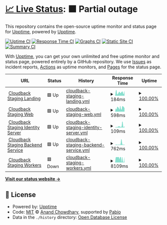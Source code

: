 # [📈 Live Status](https://upptime.github.io/upptime): <!--live status--> **🟧 Partial outage**

This repository contains the open-source uptime monitor and status page for [Upptime](https://upptime.js.org), powered by [Upptime](https://github.com/upptime/upptime).

[![Uptime CI](https://github.com/cloudback-staging/status/workflows/Uptime%20CI/badge.svg)](https://github.com/cloudback-staging/status/actions?query=workflow%3A%22Uptime+CI%22)
[![Response Time CI](https://github.com/cloudback-staging/status/workflows/Response%20Time%20CI/badge.svg)](https://github.com/cloudback-staging/status/actions?query=workflow%3A%22Response+Time+CI%22)
[![Graphs CI](https://github.com/cloudback-staging/status/workflows/Graphs%20CI/badge.svg)](https://github.com/cloudback-staging/status/actions?query=workflow%3A%22Graphs+CI%22)
[![Static Site CI](https://github.com/cloudback-staging/status/workflows/Static%20Site%20CI/badge.svg)](https://github.com/cloudback-staging/status/actions?query=workflow%3A%22Static+Site+CI%22)
[![Summary CI](https://github.com/cloudback-staging/status/workflows/Summary%20CI/badge.svg)](https://github.com/cloudback-staging/status/actions?query=workflow%3A%22Summary+CI%22)

With [Upptime](https://upptime.js.org), you can get your own unlimited and free uptime monitor and status page, powered entirely by a GitHub repository. We use [Issues](https://github.com/upptime/upptime/issues) as incident reports, [Actions](https://github.com/cloudback-staging/status/actions) as uptime monitors, and [Pages](https://upptime.github.io/upptime) for the status page.

<!--start: status pages-->
<!-- This summary is generated by Upptime (https://github.com/upptime/upptime) -->
<!-- Do not edit this manually, your changes will be overwritten -->
<!-- prettier-ignore -->
| URL | Status | History | Response Time | Uptime |
| --- | ------ | ------- | ------------- | ------ |
| <img alt="" src="https://icons.duckduckgo.com/ip3/odd-organization-679140.framer.app.ico" height="13"> [Cloudback Staging Landing](https://odd-organization-679140.framer.app/) | 🟩 Up | [cloudback-staging-landing.yml](https://github.com/cloudback-staging/status/commits/HEAD/history/cloudback-staging-landing.yml) | <details><summary><img alt="Response time graph" src="./graphs/cloudback-staging-landing/response-time-week.png" height="20"> 184ms</summary><br><a href="https://cloudback-staging.github.io/status/history/cloudback-staging-landing"><img alt="Response time 207" src="https://img.shields.io/endpoint?url=https%3A%2F%2Fraw.githubusercontent.com%2Fcloudback-staging%2Fstatus%2FHEAD%2Fapi%2Fcloudback-staging-landing%2Fresponse-time.json"></a><br><a href="https://cloudback-staging.github.io/status/history/cloudback-staging-landing"><img alt="24-hour response time 269" src="https://img.shields.io/endpoint?url=https%3A%2F%2Fraw.githubusercontent.com%2Fcloudback-staging%2Fstatus%2FHEAD%2Fapi%2Fcloudback-staging-landing%2Fresponse-time-day.json"></a><br><a href="https://cloudback-staging.github.io/status/history/cloudback-staging-landing"><img alt="7-day response time 184" src="https://img.shields.io/endpoint?url=https%3A%2F%2Fraw.githubusercontent.com%2Fcloudback-staging%2Fstatus%2FHEAD%2Fapi%2Fcloudback-staging-landing%2Fresponse-time-week.json"></a><br><a href="https://cloudback-staging.github.io/status/history/cloudback-staging-landing"><img alt="30-day response time 206" src="https://img.shields.io/endpoint?url=https%3A%2F%2Fraw.githubusercontent.com%2Fcloudback-staging%2Fstatus%2FHEAD%2Fapi%2Fcloudback-staging-landing%2Fresponse-time-month.json"></a><br><a href="https://cloudback-staging.github.io/status/history/cloudback-staging-landing"><img alt="1-year response time 201" src="https://img.shields.io/endpoint?url=https%3A%2F%2Fraw.githubusercontent.com%2Fcloudback-staging%2Fstatus%2FHEAD%2Fapi%2Fcloudback-staging-landing%2Fresponse-time-year.json"></a></details> | <details><summary><a href="https://cloudback-staging.github.io/status/history/cloudback-staging-landing">100.00%</a></summary><a href="https://cloudback-staging.github.io/status/history/cloudback-staging-landing"><img alt="All-time uptime 100.00%" src="https://img.shields.io/endpoint?url=https%3A%2F%2Fraw.githubusercontent.com%2Fcloudback-staging%2Fstatus%2FHEAD%2Fapi%2Fcloudback-staging-landing%2Fuptime.json"></a><br><a href="https://cloudback-staging.github.io/status/history/cloudback-staging-landing"><img alt="24-hour uptime 100.00%" src="https://img.shields.io/endpoint?url=https%3A%2F%2Fraw.githubusercontent.com%2Fcloudback-staging%2Fstatus%2FHEAD%2Fapi%2Fcloudback-staging-landing%2Fuptime-day.json"></a><br><a href="https://cloudback-staging.github.io/status/history/cloudback-staging-landing"><img alt="7-day uptime 100.00%" src="https://img.shields.io/endpoint?url=https%3A%2F%2Fraw.githubusercontent.com%2Fcloudback-staging%2Fstatus%2FHEAD%2Fapi%2Fcloudback-staging-landing%2Fuptime-week.json"></a><br><a href="https://cloudback-staging.github.io/status/history/cloudback-staging-landing"><img alt="30-day uptime 100.00%" src="https://img.shields.io/endpoint?url=https%3A%2F%2Fraw.githubusercontent.com%2Fcloudback-staging%2Fstatus%2FHEAD%2Fapi%2Fcloudback-staging-landing%2Fuptime-month.json"></a><br><a href="https://cloudback-staging.github.io/status/history/cloudback-staging-landing"><img alt="1-year uptime 100.00%" src="https://img.shields.io/endpoint?url=https%3A%2F%2Fraw.githubusercontent.com%2Fcloudback-staging%2Fstatus%2FHEAD%2Fapi%2Fcloudback-staging-landing%2Fuptime-year.json"></a></details>
| <img alt="" src="https://icons.duckduckgo.com/ip3/app.staging.cloudback.it.ico" height="13"> [Cloudback Staging Web](https://app.staging.cloudback.it/health) | 🟩 Up | [cloudback-staging-web.yml](https://github.com/cloudback-staging/status/commits/HEAD/history/cloudback-staging-web.yml) | <details><summary><img alt="Response time graph" src="./graphs/cloudback-staging-web/response-time-week.png" height="20"> 598ms</summary><br><a href="https://cloudback-staging.github.io/status/history/cloudback-staging-web"><img alt="Response time 550" src="https://img.shields.io/endpoint?url=https%3A%2F%2Fraw.githubusercontent.com%2Fcloudback-staging%2Fstatus%2FHEAD%2Fapi%2Fcloudback-staging-web%2Fresponse-time.json"></a><br><a href="https://cloudback-staging.github.io/status/history/cloudback-staging-web"><img alt="24-hour response time 830" src="https://img.shields.io/endpoint?url=https%3A%2F%2Fraw.githubusercontent.com%2Fcloudback-staging%2Fstatus%2FHEAD%2Fapi%2Fcloudback-staging-web%2Fresponse-time-day.json"></a><br><a href="https://cloudback-staging.github.io/status/history/cloudback-staging-web"><img alt="7-day response time 598" src="https://img.shields.io/endpoint?url=https%3A%2F%2Fraw.githubusercontent.com%2Fcloudback-staging%2Fstatus%2FHEAD%2Fapi%2Fcloudback-staging-web%2Fresponse-time-week.json"></a><br><a href="https://cloudback-staging.github.io/status/history/cloudback-staging-web"><img alt="30-day response time 466" src="https://img.shields.io/endpoint?url=https%3A%2F%2Fraw.githubusercontent.com%2Fcloudback-staging%2Fstatus%2FHEAD%2Fapi%2Fcloudback-staging-web%2Fresponse-time-month.json"></a><br><a href="https://cloudback-staging.github.io/status/history/cloudback-staging-web"><img alt="1-year response time 518" src="https://img.shields.io/endpoint?url=https%3A%2F%2Fraw.githubusercontent.com%2Fcloudback-staging%2Fstatus%2FHEAD%2Fapi%2Fcloudback-staging-web%2Fresponse-time-year.json"></a></details> | <details><summary><a href="https://cloudback-staging.github.io/status/history/cloudback-staging-web">100.00%</a></summary><a href="https://cloudback-staging.github.io/status/history/cloudback-staging-web"><img alt="All-time uptime 63.48%" src="https://img.shields.io/endpoint?url=https%3A%2F%2Fraw.githubusercontent.com%2Fcloudback-staging%2Fstatus%2FHEAD%2Fapi%2Fcloudback-staging-web%2Fuptime.json"></a><br><a href="https://cloudback-staging.github.io/status/history/cloudback-staging-web"><img alt="24-hour uptime 100.00%" src="https://img.shields.io/endpoint?url=https%3A%2F%2Fraw.githubusercontent.com%2Fcloudback-staging%2Fstatus%2FHEAD%2Fapi%2Fcloudback-staging-web%2Fuptime-day.json"></a><br><a href="https://cloudback-staging.github.io/status/history/cloudback-staging-web"><img alt="7-day uptime 100.00%" src="https://img.shields.io/endpoint?url=https%3A%2F%2Fraw.githubusercontent.com%2Fcloudback-staging%2Fstatus%2FHEAD%2Fapi%2Fcloudback-staging-web%2Fuptime-week.json"></a><br><a href="https://cloudback-staging.github.io/status/history/cloudback-staging-web"><img alt="30-day uptime 100.00%" src="https://img.shields.io/endpoint?url=https%3A%2F%2Fraw.githubusercontent.com%2Fcloudback-staging%2Fstatus%2FHEAD%2Fapi%2Fcloudback-staging-web%2Fuptime-month.json"></a><br><a href="https://cloudback-staging.github.io/status/history/cloudback-staging-web"><img alt="1-year uptime 70.37%" src="https://img.shields.io/endpoint?url=https%3A%2F%2Fraw.githubusercontent.com%2Fcloudback-staging%2Fstatus%2FHEAD%2Fapi%2Fcloudback-staging-web%2Fuptime-year.json"></a></details>
| <img alt="" src="https://icons.duckduckgo.com/ip3/app.staging.cloudback.it.ico" height="13"> [Cloudback Staging Identity Server](https://app.staging.cloudback.it/identity/health) | 🟩 Up | [cloudback-staging-identity-server.yml](https://github.com/cloudback-staging/status/commits/HEAD/history/cloudback-staging-identity-server.yml) | <details><summary><img alt="Response time graph" src="./graphs/cloudback-staging-identity-server/response-time-week.png" height="20"> 109ms</summary><br><a href="https://cloudback-staging.github.io/status/history/cloudback-staging-identity-server"><img alt="Response time 166" src="https://img.shields.io/endpoint?url=https%3A%2F%2Fraw.githubusercontent.com%2Fcloudback-staging%2Fstatus%2FHEAD%2Fapi%2Fcloudback-staging-identity-server%2Fresponse-time.json"></a><br><a href="https://cloudback-staging.github.io/status/history/cloudback-staging-identity-server"><img alt="24-hour response time 139" src="https://img.shields.io/endpoint?url=https%3A%2F%2Fraw.githubusercontent.com%2Fcloudback-staging%2Fstatus%2FHEAD%2Fapi%2Fcloudback-staging-identity-server%2Fresponse-time-day.json"></a><br><a href="https://cloudback-staging.github.io/status/history/cloudback-staging-identity-server"><img alt="7-day response time 109" src="https://img.shields.io/endpoint?url=https%3A%2F%2Fraw.githubusercontent.com%2Fcloudback-staging%2Fstatus%2FHEAD%2Fapi%2Fcloudback-staging-identity-server%2Fresponse-time-week.json"></a><br><a href="https://cloudback-staging.github.io/status/history/cloudback-staging-identity-server"><img alt="30-day response time 85" src="https://img.shields.io/endpoint?url=https%3A%2F%2Fraw.githubusercontent.com%2Fcloudback-staging%2Fstatus%2FHEAD%2Fapi%2Fcloudback-staging-identity-server%2Fresponse-time-month.json"></a><br><a href="https://cloudback-staging.github.io/status/history/cloudback-staging-identity-server"><img alt="1-year response time 149" src="https://img.shields.io/endpoint?url=https%3A%2F%2Fraw.githubusercontent.com%2Fcloudback-staging%2Fstatus%2FHEAD%2Fapi%2Fcloudback-staging-identity-server%2Fresponse-time-year.json"></a></details> | <details><summary><a href="https://cloudback-staging.github.io/status/history/cloudback-staging-identity-server">100.00%</a></summary><a href="https://cloudback-staging.github.io/status/history/cloudback-staging-identity-server"><img alt="All-time uptime 62.15%" src="https://img.shields.io/endpoint?url=https%3A%2F%2Fraw.githubusercontent.com%2Fcloudback-staging%2Fstatus%2FHEAD%2Fapi%2Fcloudback-staging-identity-server%2Fuptime.json"></a><br><a href="https://cloudback-staging.github.io/status/history/cloudback-staging-identity-server"><img alt="24-hour uptime 100.00%" src="https://img.shields.io/endpoint?url=https%3A%2F%2Fraw.githubusercontent.com%2Fcloudback-staging%2Fstatus%2FHEAD%2Fapi%2Fcloudback-staging-identity-server%2Fuptime-day.json"></a><br><a href="https://cloudback-staging.github.io/status/history/cloudback-staging-identity-server"><img alt="7-day uptime 100.00%" src="https://img.shields.io/endpoint?url=https%3A%2F%2Fraw.githubusercontent.com%2Fcloudback-staging%2Fstatus%2FHEAD%2Fapi%2Fcloudback-staging-identity-server%2Fuptime-week.json"></a><br><a href="https://cloudback-staging.github.io/status/history/cloudback-staging-identity-server"><img alt="30-day uptime 100.00%" src="https://img.shields.io/endpoint?url=https%3A%2F%2Fraw.githubusercontent.com%2Fcloudback-staging%2Fstatus%2FHEAD%2Fapi%2Fcloudback-staging-identity-server%2Fuptime-month.json"></a><br><a href="https://cloudback-staging.github.io/status/history/cloudback-staging-identity-server"><img alt="1-year uptime 70.37%" src="https://img.shields.io/endpoint?url=https%3A%2F%2Fraw.githubusercontent.com%2Fcloudback-staging%2Fstatus%2FHEAD%2Fapi%2Fcloudback-staging-identity-server%2Fuptime-year.json"></a></details>
| <img alt="" src="https://icons.duckduckgo.com/ip3/app.staging.cloudback.it.ico" height="13"> [Cloudback Staging Backend Service](https://app.staging.cloudback.it/api/health) | 🟩 Up | [cloudback-staging-backend-service.yml](https://github.com/cloudback-staging/status/commits/HEAD/history/cloudback-staging-backend-service.yml) | <details><summary><img alt="Response time graph" src="./graphs/cloudback-staging-backend-service/response-time-week.png" height="20"> 762ms</summary><br><a href="https://cloudback-staging.github.io/status/history/cloudback-staging-backend-service"><img alt="Response time 263" src="https://img.shields.io/endpoint?url=https%3A%2F%2Fraw.githubusercontent.com%2Fcloudback-staging%2Fstatus%2FHEAD%2Fapi%2Fcloudback-staging-backend-service%2Fresponse-time.json"></a><br><a href="https://cloudback-staging.github.io/status/history/cloudback-staging-backend-service"><img alt="24-hour response time 304" src="https://img.shields.io/endpoint?url=https%3A%2F%2Fraw.githubusercontent.com%2Fcloudback-staging%2Fstatus%2FHEAD%2Fapi%2Fcloudback-staging-backend-service%2Fresponse-time-day.json"></a><br><a href="https://cloudback-staging.github.io/status/history/cloudback-staging-backend-service"><img alt="7-day response time 762" src="https://img.shields.io/endpoint?url=https%3A%2F%2Fraw.githubusercontent.com%2Fcloudback-staging%2Fstatus%2FHEAD%2Fapi%2Fcloudback-staging-backend-service%2Fresponse-time-week.json"></a><br><a href="https://cloudback-staging.github.io/status/history/cloudback-staging-backend-service"><img alt="30-day response time 443" src="https://img.shields.io/endpoint?url=https%3A%2F%2Fraw.githubusercontent.com%2Fcloudback-staging%2Fstatus%2FHEAD%2Fapi%2Fcloudback-staging-backend-service%2Fresponse-time-month.json"></a><br><a href="https://cloudback-staging.github.io/status/history/cloudback-staging-backend-service"><img alt="1-year response time 276" src="https://img.shields.io/endpoint?url=https%3A%2F%2Fraw.githubusercontent.com%2Fcloudback-staging%2Fstatus%2FHEAD%2Fapi%2Fcloudback-staging-backend-service%2Fresponse-time-year.json"></a></details> | <details><summary><a href="https://cloudback-staging.github.io/status/history/cloudback-staging-backend-service">100.00%</a></summary><a href="https://cloudback-staging.github.io/status/history/cloudback-staging-backend-service"><img alt="All-time uptime 69.29%" src="https://img.shields.io/endpoint?url=https%3A%2F%2Fraw.githubusercontent.com%2Fcloudback-staging%2Fstatus%2FHEAD%2Fapi%2Fcloudback-staging-backend-service%2Fuptime.json"></a><br><a href="https://cloudback-staging.github.io/status/history/cloudback-staging-backend-service"><img alt="24-hour uptime 100.00%" src="https://img.shields.io/endpoint?url=https%3A%2F%2Fraw.githubusercontent.com%2Fcloudback-staging%2Fstatus%2FHEAD%2Fapi%2Fcloudback-staging-backend-service%2Fuptime-day.json"></a><br><a href="https://cloudback-staging.github.io/status/history/cloudback-staging-backend-service"><img alt="7-day uptime 100.00%" src="https://img.shields.io/endpoint?url=https%3A%2F%2Fraw.githubusercontent.com%2Fcloudback-staging%2Fstatus%2FHEAD%2Fapi%2Fcloudback-staging-backend-service%2Fuptime-week.json"></a><br><a href="https://cloudback-staging.github.io/status/history/cloudback-staging-backend-service"><img alt="30-day uptime 100.00%" src="https://img.shields.io/endpoint?url=https%3A%2F%2Fraw.githubusercontent.com%2Fcloudback-staging%2Fstatus%2FHEAD%2Fapi%2Fcloudback-staging-backend-service%2Fuptime-month.json"></a><br><a href="https://cloudback-staging.github.io/status/history/cloudback-staging-backend-service"><img alt="1-year uptime 78.90%" src="https://img.shields.io/endpoint?url=https%3A%2F%2Fraw.githubusercontent.com%2Fcloudback-staging%2Fstatus%2FHEAD%2Fapi%2Fcloudback-staging-backend-service%2Fuptime-year.json"></a></details>
| <img alt="" src="https://icons.duckduckgo.com/ip3/app.staging.cloudback.it.ico" height="13"> [Cloudback Staging Workers](https://app.staging.cloudback.it/health-workers) | 🟥 Down | [cloudback-staging-workers.yml](https://github.com/cloudback-staging/status/commits/HEAD/history/cloudback-staging-workers.yml) | <details><summary><img alt="Response time graph" src="./graphs/cloudback-staging-workers/response-time-week.png" height="20"> 8109ms</summary><br><a href="https://cloudback-staging.github.io/status/history/cloudback-staging-workers"><img alt="Response time 8974" src="https://img.shields.io/endpoint?url=https%3A%2F%2Fraw.githubusercontent.com%2Fcloudback-staging%2Fstatus%2FHEAD%2Fapi%2Fcloudback-staging-workers%2Fresponse-time.json"></a><br><a href="https://cloudback-staging.github.io/status/history/cloudback-staging-workers"><img alt="24-hour response time 7463" src="https://img.shields.io/endpoint?url=https%3A%2F%2Fraw.githubusercontent.com%2Fcloudback-staging%2Fstatus%2FHEAD%2Fapi%2Fcloudback-staging-workers%2Fresponse-time-day.json"></a><br><a href="https://cloudback-staging.github.io/status/history/cloudback-staging-workers"><img alt="7-day response time 8109" src="https://img.shields.io/endpoint?url=https%3A%2F%2Fraw.githubusercontent.com%2Fcloudback-staging%2Fstatus%2FHEAD%2Fapi%2Fcloudback-staging-workers%2Fresponse-time-week.json"></a><br><a href="https://cloudback-staging.github.io/status/history/cloudback-staging-workers"><img alt="30-day response time 8946" src="https://img.shields.io/endpoint?url=https%3A%2F%2Fraw.githubusercontent.com%2Fcloudback-staging%2Fstatus%2FHEAD%2Fapi%2Fcloudback-staging-workers%2Fresponse-time-month.json"></a><br><a href="https://cloudback-staging.github.io/status/history/cloudback-staging-workers"><img alt="1-year response time 9210" src="https://img.shields.io/endpoint?url=https%3A%2F%2Fraw.githubusercontent.com%2Fcloudback-staging%2Fstatus%2FHEAD%2Fapi%2Fcloudback-staging-workers%2Fresponse-time-year.json"></a></details> | <details><summary><a href="https://cloudback-staging.github.io/status/history/cloudback-staging-workers">100.00%</a></summary><a href="https://cloudback-staging.github.io/status/history/cloudback-staging-workers"><img alt="All-time uptime 66.57%" src="https://img.shields.io/endpoint?url=https%3A%2F%2Fraw.githubusercontent.com%2Fcloudback-staging%2Fstatus%2FHEAD%2Fapi%2Fcloudback-staging-workers%2Fuptime.json"></a><br><a href="https://cloudback-staging.github.io/status/history/cloudback-staging-workers"><img alt="24-hour uptime 100.00%" src="https://img.shields.io/endpoint?url=https%3A%2F%2Fraw.githubusercontent.com%2Fcloudback-staging%2Fstatus%2FHEAD%2Fapi%2Fcloudback-staging-workers%2Fuptime-day.json"></a><br><a href="https://cloudback-staging.github.io/status/history/cloudback-staging-workers"><img alt="7-day uptime 100.00%" src="https://img.shields.io/endpoint?url=https%3A%2F%2Fraw.githubusercontent.com%2Fcloudback-staging%2Fstatus%2FHEAD%2Fapi%2Fcloudback-staging-workers%2Fuptime-week.json"></a><br><a href="https://cloudback-staging.github.io/status/history/cloudback-staging-workers"><img alt="30-day uptime 100.00%" src="https://img.shields.io/endpoint?url=https%3A%2F%2Fraw.githubusercontent.com%2Fcloudback-staging%2Fstatus%2FHEAD%2Fapi%2Fcloudback-staging-workers%2Fuptime-month.json"></a><br><a href="https://cloudback-staging.github.io/status/history/cloudback-staging-workers"><img alt="1-year uptime 72.79%" src="https://img.shields.io/endpoint?url=https%3A%2F%2Fraw.githubusercontent.com%2Fcloudback-staging%2Fstatus%2FHEAD%2Fapi%2Fcloudback-staging-workers%2Fuptime-year.json"></a></details>

<!--end: status pages-->

[**Visit our status website →**](https://upptime.github.io/upptime)

## 📄 License

- Powered by: [Upptime](https://github.com/upptime/upptime)
- Code: [MIT](./LICENSE) © [Anand Chowdhary](https://anandchowdhary.com), supported by [Pabio](https://pabio.com)
- Data in the `./history` directory: [Open Database License](https://opendatacommons.org/licenses/odbl/1-0/)
